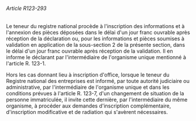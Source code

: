 ###### Article R123-293

Le teneur du registre national procède à l'inscription des informations et à l'annexion des pièces déposées dans le délai d'un jour franc ouvrable après réception de la déclaration ou, pour les informations et pièces soumises à validation en application de la sous-section 2 de la présente section, dans le délai d'un jour franc ouvrable après réception de la validation. Il en informe le déclarant par l'intermédiaire de l'organisme unique mentionné à l'article R. 123-1.

Hors les cas donnant lieu à inscription d'office, lorsque le teneur du Registre national des entreprises est informé, par toute autorité judiciaire ou administrative, par l'intermédiaire de l'organisme unique et dans les conditions prévues à l'article R. 123-7, d'un changement de situation de la personne immatriculée, il invite cette dernière, par l'intermédiaire du même organisme, à procéder aux demandes d'inscription complémentaire, d'inscription modificative et de radiation qui s'avèrent nécessaires.

